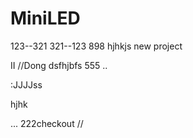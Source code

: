 # MiniLED

123--321
321--123
898
hjhkjs
new project

II
//Dong dsfhjbfs
555
..

:JJJJss

hjhk

...
222checkout
//
